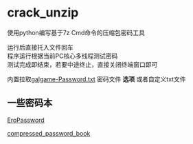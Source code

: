 # crack_unzip
使用python编写基于7z Cmd命令的压缩包密码工具

运行后直接托入文件回车  
程序运行根据当前PC核心多线程测试密码  
测试完成即结束，若要中途终止，直接关闭终端窗口即可

内置拉取[galgame-Password.txt](https://github.com/jerryyang-git/compressed_password_book/blob/main/galgame-Password.txt) 密码文件 **选项** 或者自定义txt文件  

## 一些密码本

[EroPassword](https://github.com/baidusama/EroPassword)

[compressed_password_book](https://github.com/jerryyang-git/compressed_password_book)
